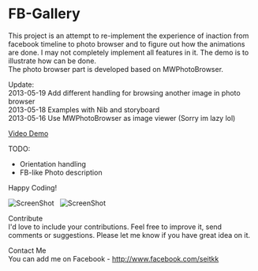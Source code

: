 FB-Gallery
==========
  
This project is an attempt to re-implement the experience of inaction from facebook timeline to photo browser and to figure out how the animations are done. I may not completely implement all features in it. The demo is to illustrate how can be done.  
The photo browser part is developed based on MWPhotoBrowser.  

Update:  
2013-05-19 Add different handling for browsing another image in photo browser  
2013-05-18 Examples with Nib and storyboard  
2013-05-16 Use MWPhotoBrowser as image viewer (Sorry im lazy lol)  

[Video Demo](http://youtu.be/PCU5Loxcj3s)

TODO:  
- Orientation handling
- FB-like Photo description

Happy Coding!
  
![ScreenShot](https://raw.github.com/Seitk/FB-Gallery/master/screenshot0.png) &nbsp; ![ScreenShot](https://raw.github.com/Seitk/FB-Gallery/master/screenshot1.png)
  
Contribute  
I'd love to include your contributions. Feel free to improve it, send comments or suggestions. Please let me know if you have great idea on it.
  
Contact Me  
You can add me on Facebook - http://www.facebook.com/seitkk

  
